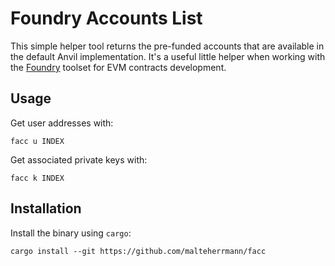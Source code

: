 # Foundry Accounts List

This simple helper tool returns the pre-funded accounts
that are available in the default Anvil implementation.
It's a useful little helper when working with
the [Foundry](https://getfoundry.sh) toolset for EVM contracts development.

## Usage

Get user addresses with:

```shell
facc u INDEX
```


Get associated private keys with:

```shell
facc k INDEX
```


## Installation

Install the binary using `cargo`:

```shell
cargo install --git https://github.com/malteherrmann/facc
```

